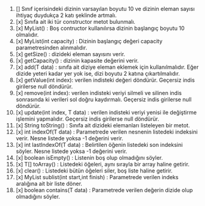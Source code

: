 1. [] Sınıf içerisindeki dizinin varsayılan boyutu 10 ve dizinin eleman sayısı ihtiyaç duydukça 2 katı şeklinde artmalı. 
2. [x] Sınıfa ait iki tür constructor metot bulunmalı.
3. [x] MyList() : Boş contructor kullanılırsa dizinin başlangıç boyutu 10 olmalıdır.
4. [x] MyList(int capacity) : Dizinin başlangıç değeri capacity parametresinden alınmalıdır.
5. [x] getSize() : dizideki eleman sayısını verir.
6. [x] getCapacity() : dizinin kapasite değerini verir.
7. [x] add(T data) : sınıfa ait diziye eleman eklemek için kullanılmalıdır. Eğer dizide yeteri kadar yer yok ise, dizi boyutu 2 katına çıkartılmalıdır.
8. [x] getValue(int index): verilen indisteki değeri döndürür. Geçersiz indis girilerse null döndürür.
9. [x] remove(int index): verilen indisteki veriyi silmeli ve silinen indis sonrasında ki verileri sol doğru kaydırmalı. Geçersiz indis girilerse null döndürür.
10. [x] update(int index, T data) : verilen indisteki veriyi yenisi ile değiştirme işlemini yapmalıdır. Geçersiz indis girilerse null döndürür.
11. [x] String toString() : Sınıfa ait dizideki elemanları listeleyen bir metot.
12. [x] int indexOf(T data) : Parametrede verilen nesnenin listedeki indeksini verir. Nesne listede yoksa -1 değerini verir.
13. [x] int lastIndexOf(T data) : Belirtilen öğenin listedeki son indeksini söyler. Nesne listede yoksa -1 değerini verir.
14. [x] boolean isEmpty() : Listenin boş olup olmadığını söyler.
15. [x] T[] toArray() : Listedeki öğeleri, aynı sırayla bir array haline getirir.
16. [x] clear() : Listedeki bütün öğeleri siler, boş liste haline getirir.
17. [x] MyList<T> sublist(int start,int finish) : Parametrede verilen indeks aralığına ait bir liste döner.
18. [x] boolean contains(T data) : Parametrede verilen değerin dizide olup olmadığını söyler.

